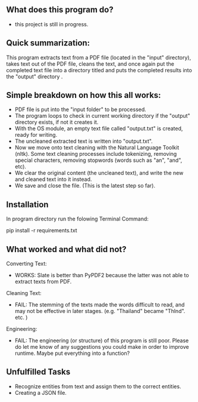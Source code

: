 What does this program do?
------------------

* this project is still in progress. 

Quick summarization:
------------------

This program extracts text from a PDF file (located in the "input" directory), takes text out of the PDF file, cleans the text, and once again put the completed text file into a directory titled and puts the completed results into the "output" directory . 

Simple breakdown on how this all works:
------------------

- PDF file is put into the "input folder" to be processed. 
- The program loops to check in current working directory if the "output" directory exists, if not it creates it. 
- With the OS module, an empty text file called "output.txt" is created, ready for writing. 
- The uncleaned extracted text is written into "output.txt". 
- Now we move onto text cleaning with the Natural Language Toolkit (nltk). Some text cleaning processes include tokenizing, removing special characters, removing stopwords (words such as "an", "and", etc).
- We clear the original content (the uncleaned text), and write the new and cleaned text into it instead.
- We save and close the file. (This is the latest step so far). 

Installation 
------------------

In program directory run the folowing Terminal Command: 

pip install -r requirements.txt

What worked and what did not?
------------------

Converting Text:
- WORKS: Slate is better than PyPDF2 because the latter was not able to extract texts from PDF. 

Cleaning Text: 
- FAIL: The stemming of the texts made the words difficult to read, and may not be effective in later stages. (e.g. "Thailand" became "Thlnd". etc. )

Engineering:
- FAIL: The engineering (or structure) of this program is still poor. Please do let me know of any suggestions you could make in order to improve runtime. Maybe put everything into a function? 

Unfulfilled Tasks
------------------
- Recognize entities from text and assign them to the correct entities. 
- Creating a JSON file. 


